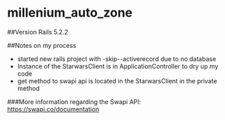 # millenium_auto_zone


##Version
Rails 5.2.2

##Notes on my process
- started new rails project with -skip--activerecord due to no database
- Instance of the StarwarsClient is in ApplicationController to dry up my code
- get method to swapi api is located in the StarwarsClient in the private method

###More information regarding the Swapi API:
https://swapi.co/documentation

